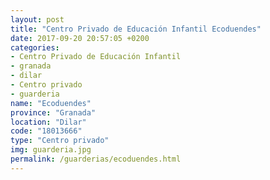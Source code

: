 ```yaml
---
layout: post
title: "Centro Privado de Educación Infantil Ecoduendes"
date: 2017-09-20 20:57:05 +0200
categories:
- Centro Privado de Educación Infantil
- granada
- dilar
- Centro privado
- guarderia
name: "Ecoduendes"
province: "Granada"
location: "Dilar"
code: "18013666"
type: "Centro privado"
img: guarderia.jpg
permalink: /guarderias/ecoduendes.html
---
```

